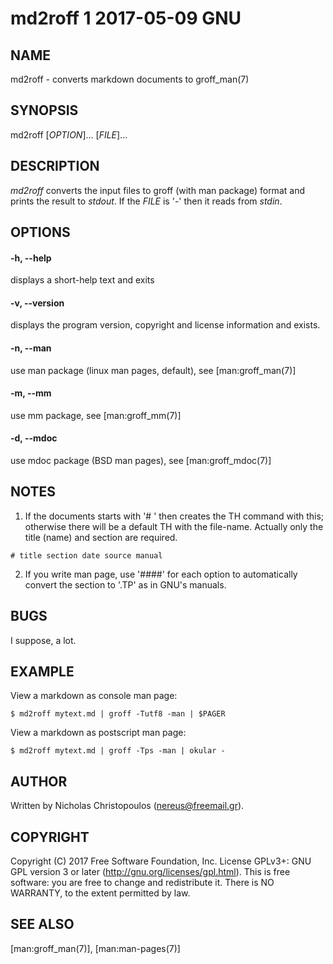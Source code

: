 # md2roff 1 2017-05-09 GNU

## NAME
md2roff \- converts markdown documents to groff_man(7)

## SYNOPSIS
md2roff [*OPTION*]... [*FILE*]...

## DESCRIPTION
*md2roff* converts the input files to groff (with man package) format
and prints the result to *stdout*. If the *FILE* is '-' then it reads
from *stdin*.

## OPTIONS

#### -h, --help
displays a short-help text and exits

#### -v, --version
displays the program version, copyright and license information and exists.

#### -n, --man
use man package (linux man pages, default), see [man:groff_man(7)]

#### -m, --mm
use mm package, see [man:groff_mm(7)]

#### -d, --mdoc
use mdoc package (BSD man pages), see [man:groff_mdoc(7)]

## NOTES
1. If the documents starts with '# ' then creates the TH command with this;
otherwise there will be a default TH with the file-name. Actually only the
title (name) and section are required.
```
# title section date source manual
```

2. If you write man page, use '####' for each option to automatically convert
the section to '.TP' as in GNU's manuals.

## BUGS
I suppose, a lot.

## EXAMPLE
View a markdown as console man page:
```
$ md2roff mytext.md | groff -Tutf8 -man | $PAGER
```

View a markdown as postscript man page:
```
$ md2roff mytext.md | groff -Tps -man | okular -
```

## AUTHOR
Written by Nicholas Christopoulos (nereus@freemail.gr).

## COPYRIGHT
Copyright (C) 2017 Free Software Foundation, Inc.
License GPLv3+: GNU GPL version 3 or later (http://gnu.org/licenses/gpl.html).
This is free software: you are free to change and redistribute it.
There is NO WARRANTY, to the extent permitted by law.

## SEE ALSO
[man:groff_man(7)], [man:man-pages(7)]
